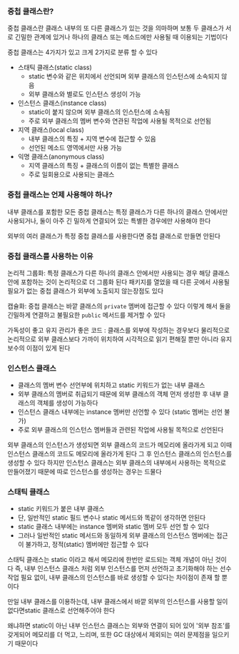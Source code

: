 ### 중첩 클래스란?

중첩 클래스란 클래스 내부의 또 다른 클래스가 있는 것을 의마하며 보통 두 클래스가 서로 긴밀한 관계에 있거나 하나의 클래스 또는 메소드에만 사용될 때 이용되는 기법이다

중첩 클래스는 4가지가 있고 크게 2가지로 분류 할 수 있다

- 스태틱 클래스(static class)
    - static 변수와 같은 위치에서 선언되며 외부 클래스의 인스턴스에 소속되지 않음
    - 외부 클래스와 별로도 인스턴스 생성이 가능
- 인스턴스 클래스(instance class)
    - static이 붙지 않으며 외부 클래스의 인스턴스에 소속됨
    - 주로 외부 클래스의 멤버 변수와 연관된 작업에 사용될 목적으로 선언됨
- 지역 클래스(local class)
    - 내부 클래스의 특징 + 지역 변수에 접근할 수 있음
    - 선언된 메소드 영역에서만 사용 가능
- 익명 클래스(anonymous class)
    - 지역 클래스의 특징 + 클래스의 이름이 없는 특별한 클래스
    - 주로 일회용으로 사용되는 클래스

### **중첩 클래스는 언제 사용해야 하나?**

내부 클래스를 포함한 모든 중첩 클래스는 특정 클래스가 다른 하나의 클래스 안에서만 사용되거나, 둘이 아주 긴 밀하게 연결되어 있는 특별한 경우에만 사용해야 한다 

외부의 여러 클래스가 특정 중첩 클래스를 사용한다면 중첩 클래스로 만들면 안된다

### **중첩 클래스를 사용하는 이유**

논리적 그룹화: 특정 클래스가 다른 하나의 클래스 안에서만 사용되는 경우 해당 클래스 안에 포함하는 것이 논리적으로 더 그룹화 된다 패키지를 열었을 때 다른 곳에서 사용될 필요가 없는 중첩 클래스가 외부에 노출되지 않는장점도 있다

캡슐화: 중첩 클래스는 바깥 클래스의 `private` 멤버에 접근할 수 있다 이렇게 해서 둘을 긴밀하게 연결하고 불필요한 `public` 메서드를 제거할 수 있다 

가독성이 좋고 유지 관리가 좋은 코드 : 클래스를 외부에 작성하는 경우보다 물리적으로 논리적으로 외부 클래스보다 가까이 위치하여 시각적으로 읽기 편해질 뿐만 아니라 유지보수의 이점이 있게 된다

### 인스턴스 클래스

- 클래스의 멤버 변수 선언부에 위치하고 static 키워드가 없는 내부 클래스
- 외부 클래스의 멤버로 취급되기 때문에 외부 클래스의 객체 먼저 생성한 후 내부 클래스의 객체를 생성이 가능하다
- 인스턴스 클래스 내부에는 instance 멤버만 선언할 수 있다 (static 멤버는 선언 불가)
- 주로 외부 클래스의 인스턴스 멤버들과 관련된 작업에 사용될 목적으로 선언된다

외부 클래스의 인스턴스가 생성되면 외부 클래스의 코드가 메모리에 올라가게 되고 이때 인스턴스 클래스의 코드도 메모리에 올라가게 된다 그 후 인스턴스 클래스의 인스턴스를 생성할 수 있다
하지만 인스턴스 클래스는 외부 클래스의 내부에서 사용하는 목적으로 만들어졌기 때문에 따로 인스턴스를 생성하는 경우는 드물다

### 스태틱 클래스

- static 키워드가 붙은 내부 클래스
- 단, 일반적인 static 필드 변수나 static 메서드와 똑같이 생각하면 안된다
- static 클래스 내부에는 instance 멤버와 static 멤버 모두 선언 할 수 있다
- 그러나 일반적인 static 메서드와 동일하게 외부 클래스의 인스턴스 멤버에는 접근이 불가하고, 정적(static) 멤버에만 접근할 수 있다

스태틱 클래스는 static 이라고 해서 메모리에 한번만 로드되는 객체 개념이 아닌 것이다 즉, 내부 인스턴스 클래스 처럼 외부 인스턴스를 먼저 선언하고 초기화해야 하는 선수 작업 필요 없이, 내부 클래스의 인스턴스를 바로 생성할 수 있다는 차이점이 존재 할 뿐이다

만일 내부 클래스를 이용하는데, 내부 클래스에서 바깥 외부의 인스턴스를 사용할 일이 없다면static 클래스로 선언해주어야 한다

왜냐하면 static이 아닌 내부 인스턴스 클래스는 외부와 연결이 되어 있어 '외부 참조'를 갖게되어 메모리를 더 먹고, 느리며, 또한 GC 대상에서 제외되는 여러 문제점을 일으키기 때문이다
